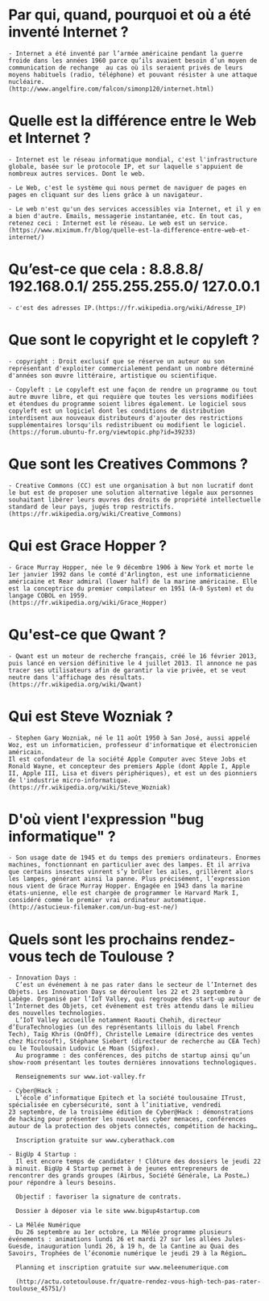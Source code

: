 # Par qui, quand, pourquoi et où a été inventé Internet ?

	- Internet a été inventé par l’armée américaine pendant la guerre froide dans les années 1960 parce qu’ils avaient besoin d’un moyen de communication de rechange  au cas où ils seraient privés de leurs moyens habituels (radio, téléphone) et pouvant résister à une attaque nucléaire. 
    (http://www.angelfire.com/falcon/simonp120/internet.html)

# Quelle est la différence entre le Web et Internet ?

	- Internet est le réseau informatique mondial, c'est l'infrastructure globale, basée sur le protocole IP, et sur laquelle s'appuient de nombreux autres services. Dont le web.

	- Le Web, c'est le système qui nous permet de naviguer de pages en pages en cliquant sur des liens grâce à un navigateur.

	- Le web n'est qu'un des services accessibles via Internet, et il y en a bien d'autre. Emails, messagerie instantanée, etc. En tout cas, retenez ceci : Internet est le réseau. Le web est un service.
	(https://www.miximum.fr/blog/quelle-est-la-difference-entre-web-et-internet/)

# Qu’est-ce que cela :  8.8.8.8/ 192.168.0.1/ 255.255.255.0/ 127.0.0.1	

	- c'est des adresses IP.(https://fr.wikipedia.org/wiki/Adresse_IP)	

# Que sont le copyright et le copyleft ?
	
	- copyright : Droit exclusif que se réserve un auteur ou son représentant d'exploiter commercialement pendant un nombre déterminé d'années son œuvre littéraire, artistique ou scientifique.

	- Copyleft : Le copyleft est une façon de rendre un programme ou tout autre œuvre libre, et qui requière que toutes les versions modifiées et étendues du programme soient libres également. Le logiciel sous copyleft est un logiciel dont les conditions de distribution interdisent aux nouveaux distributeurs d'ajouter des restrictions supplémentaires lorsqu'ils redistribuent ou modifient le logiciel.	
	(https://forum.ubuntu-fr.org/viewtopic.php?id=39233)

# Que sont les Creatives Commons ?

	- Creative Commons (CC) est une organisation à but non lucratif dont le but est de proposer une solution alternative légale aux personnes souhaitant libérer leurs œuvres des droits de propriété intellectuelle standard de leur pays, jugés trop restrictifs.
	(https://fr.wikipedia.org/wiki/Creative_Commons)

# Qui est Grace Hopper ?

	- Grace Murray Hopper, née le 9 décembre 1906 à New York et morte le 1er janvier 1992 dans le comté d'Arlington, est une informaticienne américaine et Rear admiral (lower half) de la marine américaine. Elle est la conceptrice du premier compilateur en 1951 (A-0 System) et du langage COBOL en 1959.
	(https://fr.wikipedia.org/wiki/Grace_Hopper)

# Qu'est-ce que Qwant ?
	
	- Qwant est un moteur de recherche français, créé le 16 février 2013, puis lancé en version définitive le 4 juillet 2013. Il annonce ne pas tracer ses utilisateurs afin de garantir la vie privée, et se veut neutre dans l'affichage des résultats.
	(https://fr.wikipedia.org/wiki/Qwant)

# Qui est Steve Wozniak ?
	
	- Stephen Gary Wozniak, né le 11 août 1950 à San José, aussi appelé Woz, est un informaticien, professeur d'informatique et électronicien américain.
    Il est cofondateur de la société Apple Computer avec Steve Jobs et Ronald Wayne, et concepteur des premiers Apple (dont Apple I, Apple II, Apple III, Lisa et divers périphériques), et est un des pionniers de l'industrie micro-informatique.
    (https://fr.wikipedia.org/wiki/Steve_Wozniak)

# D'où vient l'expression "bug informatique" ?

	- Son usage date de 1945 et du temps des premiers ordinateurs. Énormes machines, fonctionnant en particulier avec des lampes. Et il arriva que certains insectes vinrent s’y brûler les ailes, grillèrent alors les lampes, générant ainsi la panne. Plus précisément, l’expression nous vient de Grace Murray Hopper. Engagée en 1943 dans la marine états-unienne, elle est chargée de programmer le Harvard Mark I, considéré comme le premier vrai ordinateur automatique.  
	(http://astucieux-filemaker.com/un-bug-est-ne/)

# Quels sont les prochains rendez-vous tech de Toulouse ?

	- Innovation Days :
      C’est un événement à ne pas rater dans le secteur de l’Internet des Objets. Les Innovation Days se déroulent les 22 et 23 septembre à Labège. Organisé par l’IoT Valley, qui regroupe des start-up autour de l’Internet des Objets, cet événement est très attendu dans le milieu des nouvelles technologies.
      L’IoT Valley accueille notamment Raouti Chehih, directeur d’EuraTechnologies (un des représentants lillois du label French Tech), Taïg Khris (OnOff), Christelle Lemaire (directrice des ventes chez Microsoft), Stéphane Siebert (directeur de recherche au CEA Tech) ou le Toulousain Ludovic Le Moan (Sigfox).
      Au programme : des conférences, des pitchs de startup ainsi qu’un show-room présentant les toutes dernières innovations technologiques.
      
      Renseignements sur www.iot-valley.fr  

    - Cyber@Hack :
      L’école d’informatique Epitech et la société toulousaine ITrust, spécialisée en cybersécurité, sont à l’initiative, vendredi 23 septembre, de la troisième édition de Cyber@Hack : démonstrations de hacking pour présenter les nouvelles cyber menaces, conférences autour de la protection des objets connectés, compétition de hacking…
      
      Inscription gratuite sur www.cyberathack.com 

    - BigUp 4 Startup :
      Il est encore temps de candidater ! Clôture des dossiers le jeudi 22 à minuit. BigUp 4 Startup permet à de jeunes entrepreneurs de rencontrer des grands groupes (Airbus, Société Générale, La Poste…) pour répondre à leurs besoins.
     
      Objectif : favoriser la signature de contrats.
     
      Dossier à déposer via le site www.bigup4startup.com 

    - La Mêlée Numérique
      Du 26 septembre au 1er octobre, La Mêlée programme plusieurs événements : animations lundi 26 et mardi 27 sur les allées Jules-Guesde, inauguration lundi 26, à 19 h, de la Cantine au Quai des Savoirs, Trophées de l’économie numérique le jeudi 29 à la Région…

	  Planning et inscription gratuite sur www.meleenumerique.com  

	  (http://actu.cotetoulouse.fr/quatre-rendez-vous-high-tech-pas-rater-toulouse_45751/)    	
